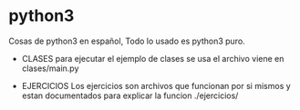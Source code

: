# python3
Cosas de python3 en español, Todo lo usado es python3 puro.

- CLASES 
para ejecutar el ejemplo de clases 
se usa el archivo viene en clases/main.py

- EJERCICIOS 
Los ejercicios son archivos que funcionan
por si mismos y estan documentados para explicar la funcion ./ejercicios/


